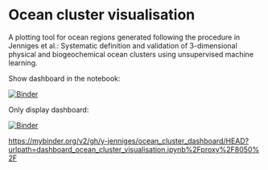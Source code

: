 # Ocean cluster visualisation

A plotting tool for ocean regions generated following the procedure in Jenniges et al.: Systematic definition and validation of 3-dimensional physical and biogeochemical ocean clusters using unsupervised machine learning. 


Show dashboard in the notebook:

[![Binder](https://mybinder.org/badge_logo.svg)](https://mybinder.org/v2/gh/y-jenniges/ocean_cluster_dashboard/HEAD?filepath=dashboard_ocean_cluster_visualisation.ipynb)

Only display dashboard:

[![Binder](https://mybinder.org/badge.svg)](https://mybinder.org/v2/gh/y-jenniges/ocean_cluster_dashboard/HEAD?urlpath=apps%2Fdashboard_ocean_cluster_visualisation.ipynb)

https://mybinder.org/v2/gh/y-jenniges/ocean_cluster_dashboard/HEAD?urlpath=dashboard_ocean_cluster_visualisation.ipynb%2Fproxy%2F8050%2F
